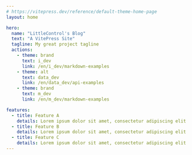 ```yaml
---
# https://vitepress.dev/reference/default-theme-home-page
layout: home

hero:
  name: "LittleControl's Blog"
  text: "A VitePress Site"
  tagline: My great project tagline
  actions:
    - theme: brand
      text: i_dev
      link: /en/i_dev/markdown-examples
    - theme: alt
      text: data_dev
      link: /en/data_dev/api-examples
    - theme: brand
      text: m_dev
      link: /en/m_dev/markdown-examples

features:
  - title: Feature A
    details: Lorem ipsum dolor sit amet, consectetur adipiscing elit
  - title: Feature B
    details: Lorem ipsum dolor sit amet, consectetur adipiscing elit
  - title: Feature C
    details: Lorem ipsum dolor sit amet, consectetur adipiscing elit
---
```

